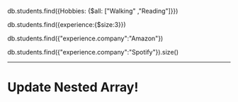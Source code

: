 db.students.find({Hobbies: {$all: ["Walking" ,"Reading"]}})

db.students.find({experience:{$size:3}})

db.students.find({"experience.company":"Amazon"})

db.students.find({"experience.company":"Spotify"}).size()

---------------------------------------------------------------------------------------------

# Update Nested Array!


